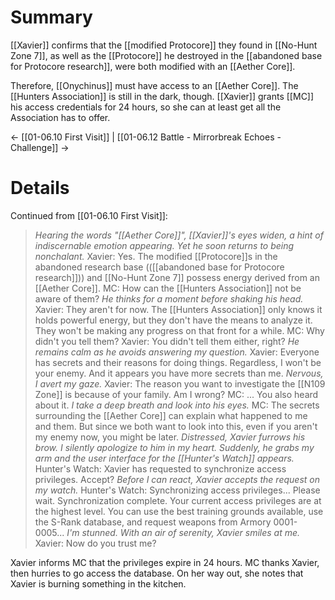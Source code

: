 # Summary
[[Xavier]] confirms that the [[modified Protocore]] they found in [[No-Hunt Zone 7]], as well as the [[Protocore]] he destroyed in the [[abandoned base for Protocore research]], were both modified with an [[Aether Core]].

Therefore, [[Onychinus]] must have access to an [[Aether Core]]. The [[Hunters Association]] is still in the dark, though. [[Xavier]] grants [[MC]] his access credentials for 24 hours, so she can at least get all the Association has to offer.

← [[01-06.10 First Visit]] | [[01-06.12 Battle - Mirrorbreak Echoes - Challenge]] →
# Details

Continued from [[01-06.10 First Visit]]:

> *Hearing the words "[[Aether Core]]", [[Xavier]]'s eyes widen, a hint of indiscernable emotion appearing. Yet he soon returns to being nonchalant.*
> Xavier: Yes. The modified [[Protocore]]s in the abandoned research base (([[abandoned base for Protocore research]])) and [[No-Hunt Zone 7]] possess energy derived from an [[Aether Core]].
> MC: How can the [[Hunters Association]] not be aware of them?
> *He thinks for a moment before shaking his head.*
> Xavier: They aren't for now. The [[Hunters Association]] only knows it holds powerful energy, but they don't have the means to analyze it. They won't be making any progress on that front for a while.
> MC: Why didn't you tell them?
> Xavier: You didn't tell them either, right?
> *He remains calm as he avoids answering my question.*
> Xavier: Everyone has secrets and their reasons for doing things. Regardless, I won't be your enemy. And it appears you have more secrets than me.
> *Nervous, I avert my gaze.*
> Xavier: The reason you want to investigate the [[N109 Zone]] is because of your family. Am I wrong?
> MC: ... You also heard about it.
> *I take a deep breath and look into his eyes.*
> MC: The secrets surrounding the [[Aether Core]] can explain what happened to me and them. But since we both want to look into this, even if you aren't my enemy now, you might be later.
> *Distressed, Xavier furrows his brow. I silently apologize to him in my heart. Suddenly, he grabs my arm and the user interface for the [[Hunter's Watch]] appears.*
> Hunter's Watch: Xavier has requested to synchronize access privileges. Accept?
> *Before I can react, Xavier accepts the request on my watch.*
> Hunter's Watch: Synchronizing access privileges... Please wait. Synchronization complete. Your current access privileges are at the highest level. You can use the best training grounds available, use the S-Rank database, and request weapons from Armory 0001-0005...
> *I'm stunned. With an air of serenity, Xavier smiles at me.*
> Xavier: Now do you trust me?

Xavier informs MC that the privileges expire in 24 hours. MC thanks Xavier, then hurries to go access the database. On her way out, she notes that Xavier is burning something in the kitchen.